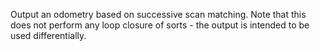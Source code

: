 Output an odometry based on successive scan matching.
Note that this does not perform any loop closure of sorts - the output is intended to be used differentially.
